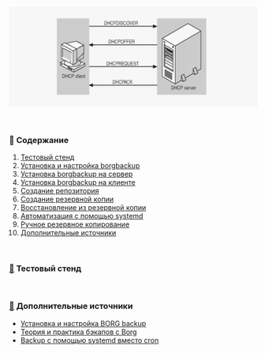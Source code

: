 <p align="center">
<img src="https://github.com/ikozhuhar/DHCP/blob/main/img/DHCP.png">
</p>

<br/>

### :diamond_shape_with_a_dot_inside: <a name='toc'>Содержание</a>

1. [Тестовый стенд](#1)
2. [Установка и настройка borgbackup](#2)
3. [Установка borgbackup на сервер ](#3)
4. [Установка borgbackup на клиенте](#4)
5. [Создание репозитория](#5)
6. [Создание резервной копии](#6)
7. [Восстановление из резервной копии](#7)
8. [Автоматизация с помощью systemd](#8)
9. [Ручное резервное копирование](#9)
10. [Дополнительные источники](#recommended_sources)


<br/>

### [:diamond_shape_with_a_dot_inside:](#toc) <a name='1'>Тестовый стенд</a>





















<br/>

### [:diamond_shape_with_a_dot_inside:](#toc) <a name='recommended_sources'>Дополнительные источники</a>

- [Установка и настройка BORG backup](https://www.bytelink.ru/byte-wiki/rezervirovanie-i-backups/ustanovka-i-nastrojka-sistemy-rezervnykh-kopij-borg)
- [Теория и практика бэкапов с Borg](https://habr.com/ru/companies/flant/articles/420055/)
- [Backup с помощью systemd вместо cron](https://ekhlakov.blogspot.com/2014/04/backup-systemd-cron.html)

